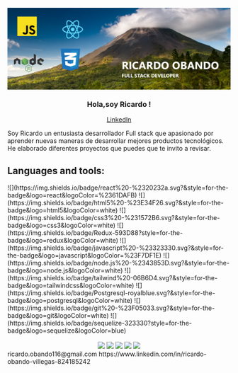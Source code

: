 <p align="center" width="300">
   <img align="center"  src="./banner-ricardo-github.png" />
   <h3 align="center">Hola,soy Ricardo !</h3>
   
  <div align="center">
    <a href="https://www.linkedin.com/in/ricardo-obando-villegas-824185242">
      LinkedIn
    </a>
  </div>
</p>
Soy Ricardo un entusiasta desarrollador Full stack que apasionado por aprender nuevas maneras de desarrollar mejores productos tecnológicos. He elaborado diferentes proyectos que puedes que te invito a revisar.

<h2>Languages and tools:</h2>
 ![](https://img.shields.io/badge/react%20-%2320232a.svg?&style=for-the-badge&logo=react&logoColor=%2361DAFB)
  ![](https://img.shields.io/badge/html5%20-%23E34F26.svg?&style=for-the-badge&logo=html5&logoColor=white) 
 ![](https://img.shields.io/badge/css3%20-%231572B6.svg?&style=for-the-badge&logo=css3&logoColor=white)  
 ![](https://img.shields.io/badge/Redux-593D88?style=for-the-badge&logo=redux&logoColor=white) 
 ![](https://img.shields.io/badge/javascript%20-%23323330.svg?&style=for-the-badge&logo=javascript&logoColor=%23F7DF1E)
 ![](https://img.shields.io/badge/node.js%20-%2343853D.svg?&style=for-the-badge&logo=node.js&logoColor=white)
 ![](https://img.shields.io/badge/tailwind%20-06B6D4.svg?&style=for-the-badge&logo=tailwindcss&logoColor=white) 
 ![](https://img.shields.io/badge/Postgresql-royalblue.svg?&style=for-the-badge&logo=postgresql&logoColor=white)
  ![](https://img.shields.io/badge/git%20-%23F05033.svg?&style=for-the-badge&logo=git&logoColor=white)
 ![](https://img.shields.io/badge/sequelize-323330?style=for-the-badge&logo=sequelize&logoColor=blue)

<br>
<br>
<div align="center">
<img src="http://github-profile-summary-cards.vercel.app/api/cards/profile-details?username=richiobando&theme=solarized_dark">
<img src="http://github-profile-summary-cards.vercel.app/api/cards/repos-per-language?username=richiobando&theme=solarized_dark">
<img src="http://github-profile-summary-cards.vercel.app/api/cards/most-commit-language?username=richiobando&theme=solarized_dark">
<img src="http://github-profile-summary-cards.vercel.app/api/cards/stats?username=richiobando&theme=solarized_dark&hide+stars">
<img src="http://github-profile-summary-cards.vercel.app/api/cards/productive-time?username=richiobando&theme=solarized_dark&utcOffset=8">
	
</div>
ricardo.obando116@gmail.com
https://www.linkedin.com/in/ricardo-obando-villegas-824185242